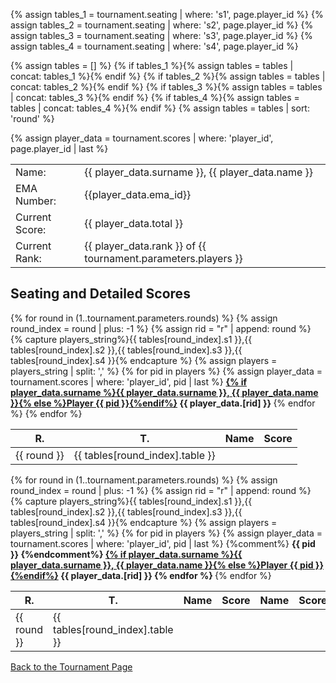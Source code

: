 {% assign tables_1 = tournament.seating | where: 's1', page.player_id %}
{% assign tables_2 = tournament.seating | where: 's2', page.player_id %}
{% assign tables_3 = tournament.seating | where: 's3', page.player_id %}
{% assign tables_4 = tournament.seating | where: 's4', page.player_id %}

{% assign tables = [] %}
{% if tables_1 %}{% assign tables = tables | concat: tables_1 %}{% endif %}
{% if tables_2 %}{% assign tables = tables | concat: tables_2 %}{% endif %}
{% if tables_3 %}{% assign tables = tables | concat: tables_3 %}{% endif %}
{% if tables_4 %}{% assign tables = tables | concat: tables_4 %}{% endif %}
{% assign tables = tables | sort: 'round' %}

{% assign player_data = tournament.scores | where: 'player_id', page.player_id | last %}

<style>
.dataTables_filter, .dataTables_info { display: none; }
</style>

<table>
 <tr>
    <td>Name:</td>
    <td>{{ player_data.surname }}, {{ player_data.name }}</td>
  </tr>
  <tr>
    <td>EMA Number:</td>
    <td>{{player_data.ema_id}}</td>
  </tr>
  <tr>
    <td>Current Score:</td>
    <td>{{ player_data.total }}</td>
  </tr>
  <tr>
    <td>Current Rank:</td>
    <td>{{ player_data.rank }} of {{ tournament.parameters.players }}</td>
  </tr>
</table>

<h2>Seating and Detailed Scores</h2>

<table class="data-table d-lg-none">
  <thead><tr>
    <th>R.</th>
    <th>T.</th>
    <th>Name</th> 
    <th>Score</th>
  </tr></thead>
  <tbody>
{% for round in (1..tournament.parameters.rounds) %}
  {% assign round_index = round | plus: -1 %}
  {% assign rid = "r" | append: round %}
  {% capture players_string%}{{ tables[round_index].s1 }},{{ tables[round_index].s2 }},{{ tables[round_index].s3 }},{{ tables[round_index].s4 }}{% endcapture %}
  {% assign players = players_string | split: ',' %}
      {% for pid in players %}
      <tr>
      <td>{{ round }}</td>
      <td>{{ tables[round_index].table }}</td>
        {% assign player_data = tournament.scores | where: 'player_id', pid | last %}
        <td{% if pid == page.player_id %} style="font-weight:bold"{%endif%}>
          <a href="../{{ pid | prepend: '00' | slice: -2, 2 }}">{% if player_data.surname %}{{ player_data.surname }}, {{ player_data.name }}{% else %}Player {{ pid }}{%endif%}</a>
        </td>
        <td{% if page.player_id == pid %} style="font-weight:bold"{%endif%}>
          {{ player_data.[rid] }}
        </td>
      </tr>
  {% endfor %}
{% endfor %}
  </tbody>
</table>

<table class="data-table d-none d-lg-table my-4">
  <thead><tr>
    <th>R.</th>
    <th>T.</th>
    <th>Name</th> 
    <th>Score</th>
    <th>Name</th> 
    <th>Score</th> 
    <th>Name</th> 
    <th>Score</th> 
    <th>Name</th> 
    <th>Score</th> 
  </tr></thead>
  <tbody>
{% for round in (1..tournament.parameters.rounds) %}
  {% assign round_index = round | plus: -1 %}
  {% assign rid = "r" | append: round %}
  {% capture players_string%}{{ tables[round_index].s1 }},{{ tables[round_index].s2 }},{{ tables[round_index].s3 }},{{ tables[round_index].s4 }}{% endcapture %}
  {% assign players = players_string | split: ',' %}
   <tr>
      <td>{{ round }}</td>
      <td>{{ tables[round_index].table }}</td>
      {% for pid in players %}
        {% assign player_data = tournament.scores | where: 'player_id', pid | last %}
{%comment%}
        <td{% if pid == page.player_id %} style="font-weight:bold"{%endif%}>
          {{ pid }}
        </td>
{%endcomment%}
        <td{% if pid == page.player_id %} style="font-weight:bold"{%endif%}>
         <a href="../{{ pid | prepend: '00' | slice: -2, 2 }}">{% if player_data.surname %}{{ player_data.surname }}, {{ player_data.name }}{% else %}Player {{ pid }}{%endif%}</a>
        </td>
        <td{% if page.player_id == pid %} style="font-weight:bold"{%endif%}>
          {{ player_data.[rid] }}
        </td>
      {% endfor %}
   </tr>
{% endfor %}
  </tbody>
</table>

[Back to the Tournament Page](../..)

